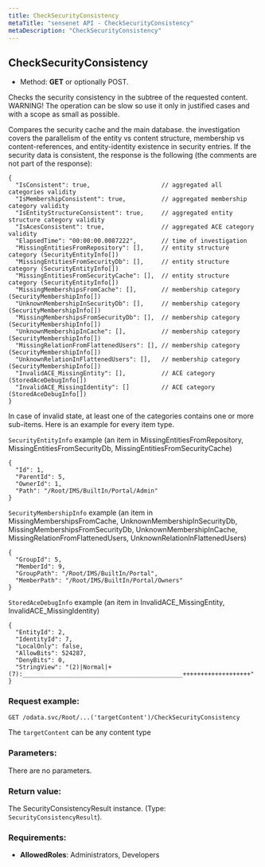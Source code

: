 ```yaml
---
title: CheckSecurityConsistency
metaTitle: "sensenet API - CheckSecurityConsistency"
metaDescription: "CheckSecurityConsistency"
---
```


## CheckSecurityConsistency
- Method: **GET** or optionally POST.

Checks the security consistency in the subtree of the requested content.
 WARNING! The operation can be slow so use it only in justified cases and with a scope as small as possible.
 

Compares the security cache and the main database. the investigation covers the
 parallelism of the entity vs content structure, membership vs content-references,
 and entity-identity existence in security entries. If the security data is consistent,
 the response is the following (the comments are not part of the response):
 ``` 
 {
   "IsConsistent": true,                    // aggregated all categories validity
   "IsMembershipConsistent": true,          // aggregated membership category validity
   "IsEntityStructureConsistent": true,     // aggregated entity structure category validity
   "IsAcesConsistent": true,                // aggregated ACE category validity
   "ElapsedTime": "00:00:00.0087222",       // time of investigation
   "MissingEntitiesFromRepository": [],     // entity structure category (SecurityEntityInfo[])
   "MissingEntitiesFromSecurityDb": [],     // entity structure category (SecurityEntityInfo[])
   "MissingEntitiesFromSecurityCache": [],  // entity structure category (SecurityEntityInfo[])
   "MissingMembershipsFromCache": [],       // membership category (SecurityMembershipInfo[])
   "UnknownMembershipInSecurityDb": [],     // membership category (SecurityMembershipInfo[])
   "MissingMembershipsFromSecurityDb": [],  // membership category (SecurityMembershipInfo[])
   "UnknownMembershipInCache": [],          // membership category (SecurityMembershipInfo[])
   "MissingRelationFromFlattenedUsers": [], // membership category (SecurityMembershipInfo[])
   "UnknownRelationInFlattenedUsers": [],   // membership category (SecurityMembershipInfo[])
   "InvalidACE_MissingEntity": [],          // ACE category (StoredAceDebugInfo[])
   "InvalidACE_MissingIdentity": []         // ACE category (StoredAceDebugInfo[])
 }
```

 In case of invalid state, at least one of the categories contains one or more sub-items.
 Here is an example for every item type.
 

`SecurityEntityInfo` example (an item in MissingEntitiesFromRepository, MissingEntitiesFromSecurityDb, MissingEntitiesFromSecurityCache)
 ``` 
 {
   "Id": 1,
   "ParentId": 5,
   "OwnerId": 1,
   "Path": "/Root/IMS/BuiltIn/Portal/Admin"
 }
```

`SecurityMembershipInfo` example (an item in MissingMembershipsFromCache, UnknownMembershipInSecurityDb, MissingMembershipsFromSecurityDb, UnknownMembershipInCache, MissingRelationFromFlattenedUsers, UnknownRelationInFlattenedUsers)
 ``` 
 {
   "GroupId": 5,
   "MemberId": 9,
   "GroupPath": "/Root/IMS/BuiltIn/Portal",
   "MemberPath": "/Root/IMS/BuiltIn/Portal/Owners"
 }
```

`StoredAceDebugInfo` example (an item in InvalidACE_MissingEntity, InvalidACE_MissingIdentity)
 ``` 
 {
   "EntityId": 2,
   "IdentityId": 7,
   "LocalOnly": false,
   "AllowBits": 524287,
   "DenyBits": 0,
   "StringView": "(2)|Normal|+(7):_____________________________________________+++++++++++++++++++"
 }
```

### Request example:

```
GET /odata.svc/Root/...('targetContent')/CheckSecurityConsistency
```
The `targetContent` can be any content type
### Parameters:
There are no parameters.

### Return value:
The SecurityConsistencyResult instance. (Type: `SecurityConsistencyResult`).

### Requirements:
- **AllowedRoles**: Administrators, Developers

